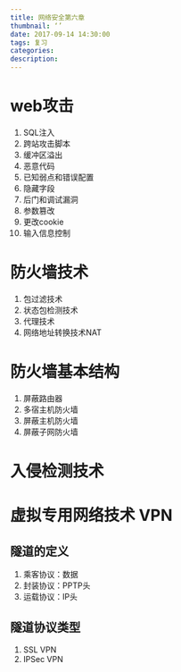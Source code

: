 ```yaml
---
title: 网络安全第六章
thumbnail: ‘’
date: 2017-09-14 14:30:00
tags: 复习
categories:
description:
---
```


# web攻击
1. SQL注入
2. 跨站攻击脚本
3. 缓冲区溢出
4. 恶意代码
5. 已知弱点和错误配置
6. 隐藏字段
7. 后门和调试漏洞
8. 参数篡改
9. 更改cookie
10. 输入信息控制

# 防火墙技术
1. 包过滤技术
2. 状态包检测技术
3. 代理技术
4. 网络地址转换技术NAT

# 防火墙基本结构
1. 屏蔽路由器
2. 多宿主机防火墙
3. 屏蔽主机防火墙
4. 屏蔽子网防火墙

# 入侵检测技术
# 虚拟专用网络技术 VPN
## 隧道的定义
1. 乘客协议：数据
2. 封装协议：PPTP头
3. 运载协议：IP头

## 隧道协议类型
1. SSL VPN
2. IPSec VPN
